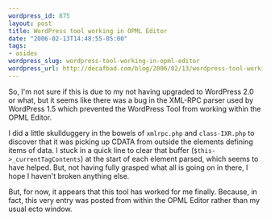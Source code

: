 ```yaml
--- 
wordpress_id: 875
layout: post
title: WordPress tool working in OPML Editor
date: "2006-02-13T14:48:55-05:00"
tags: 
- asides
wordpress_slug: wordpress-tool-working-in-opml-editor
wordpress_url: http://decafbad.com/blog/2006/02/13/wordpress-tool-working-in-opml-editor
---
```

<p>So, I'm not sure if this is due to my not having upgraded to WordPress 2.0 or what, but it seems like there was a bug in the XML-RPC parser used by WordPress 1.5 which prevented the WordPress Tool from working within the OPML Editor.</p>
<p>I did a little skullduggery in the bowels of <code>xmlrpc.php</code> and <code>class-IXR.php</code> to discover that it was picking up CDATA from outside the elements defining items of data.  I stuck in a quick line to clear that buffer (<code>$this->_currentTagContents</code>) at the start of each element parsed, which seems to have helped.  But, not having fully grasped what all is going on in there, I hope I haven't broken anything else.</p>
<p>But, for now, it appears that this tool has worked for me finally.  Because, in fact, this very entry was posted from within the OPML Editor rather than my usual ecto window.</p>
